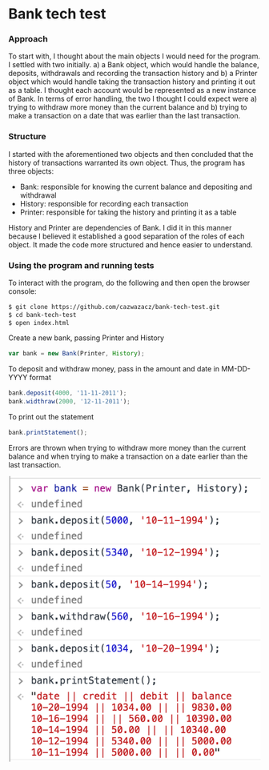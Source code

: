 # Bank tech test

### Approach
To start with, I thought about the main objects I would need for the program. I settled with two initially. a) a Bank object, which would handle the balance, deposits, withdrawals and recording the transaction history and b) a Printer object which would handle taking the transaction history and printing it out as a table. I thought each account would be represented as a new instance of Bank. In terms of error handling, the two I thought I could expect were a) trying to withdraw more money than the current balance and b) trying to make a transaction on a date that was earlier than the last transaction.

### Structure
I started with the aforementioned two objects and then concluded that the history of transactions warranted its own object. Thus, the program has three objects:
- Bank: responsible for knowing the current balance and depositing and withdrawal
- History: responsible for recording each transaction
- Printer: responsible for taking the history and printing it as a table

History and Printer are dependencies of Bank. I did it in this manner because I believed it established a good separation of the roles of each object. It made the code more structured and hence easier to understand.

### Using the program and running tests
To interact with the program, do the following and then open the browser console:
```
$ git clone https://github.com/cazwazacz/bank-tech-test.git
$ cd bank-tech-test
$ open index.html
```
Create a new bank, passing Printer and History
```javascript
var bank = new Bank(Printer, History);
```
To deposit and withdraw money, pass in the amount and date in MM-DD-YYYY format
```javascript
bank.deposit(4000, '11-11-2011');
bank.widthraw(2000, '12-11-2011');
```
To print out the statement
```javascript
bank.printStatement();
```
Errors are thrown when trying to withdraw more money than the current balance and when trying to make a transaction on a date earlier than the last transaction.

![img](/img/screenshot.png)
